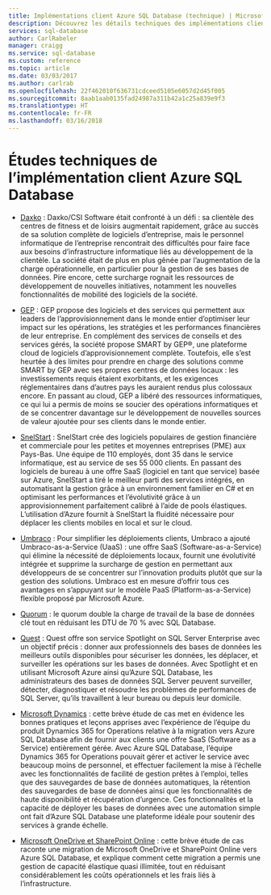 ```yaml
---
title: Implémentations client Azure SQL Database (technique) | Microsoft Docs
description: Découvrez les détails techniques des implémentations client d’Azure SQL Database pour résoudre des problèmes métier.
services: sql-database
author: CarlRabeler
manager: craigg
ms.service: sql-database
ms.custom: reference
ms.topic: article
ms.date: 03/03/2017
ms.author: carlrab
ms.openlocfilehash: 22f462010f636731cdceed5105e6057d2d45f005
ms.sourcegitcommit: 8aab1aab0135fad24987a311b42a1c25a839e9f3
ms.translationtype: HT
ms.contentlocale: fr-FR
ms.lasthandoff: 03/16/2018
---
```

# <a name="azure-sql-database-customer-implementation-technical-studies"></a>Études techniques de l’implémentation client Azure SQL Database

- [Daxko](sql-database-implementation-daxko.md) : Daxko/CSI Software était confronté à un défi : sa clientèle des centres de fitness et de loisirs augmentait rapidement, grâce au succès de sa solution complète de logiciels d’entreprise, mais le personnel informatique de l’entreprise rencontrait des difficultés pour faire face aux besoins d’infrastructure informatique liés au développement de la clientèle. La société était de plus en plus gênée par l’augmentation de la charge opérationnelle, en particulier pour la gestion de ses bases de données. Pire encore, cette surcharge rognait les ressources de développement de nouvelles initiatives, notamment les nouvelles fonctionnalités de mobilité des logiciels de la société.

- [GEP](sql-database-implementation-gep.md) : GEP propose des logiciels et des services qui permettent aux leaders de l’approvisionnement dans le monde entier d’optimiser leur impact sur les opérations, les stratégies et les performances financières de leur entreprise. En complément des services de conseils et des services gérés, la société propose SMART by GEP®, une plateforme cloud de logiciels d’approvisionnement complète. Toutefois, elle s’est heurtée à des limites pour prendre en charge des solutions comme SMART by GEP avec ses propres centres de données locaux : les investissements requis étaient exorbitants, et les exigences réglementaires dans d’autres pays les auraient rendus plus colossaux encore. En passant au cloud, GEP a libéré des ressources informatiques, ce qui lui a permis de moins se soucier des opérations informatiques et de se concentrer davantage sur le développement de nouvelles sources de valeur ajoutée pour ses clients dans le monde entier.

- [SnelStart](sql-database-implementation-snelstart.md) : SnelStart crée des logiciels populaires de gestion financière et commerciale pour les petites et moyennes entreprises (PME) aux Pays-Bas. Une équipe de 110 employés, dont 35 dans le service informatique, est au service de ses 55 000 clients. En passant des logiciels de bureau à une offre SaaS (logiciel en tant que service) basée sur Azure, SnelStart a tiré le meilleur parti des services intégrés, en automatisant la gestion grâce à un environnement familier en C# et en optimisant les performances et l’évolutivité grâce à un approvisionnement parfaitement calibré à l’aide de pools élastiques. L’utilisation d’Azure fournit à SnelStart la fluidité nécessaire pour déplacer les clients mobiles en local et sur le cloud.

- [Umbraco](sql-database-implementation-umbraco.md) : Pour simplifier les déploiements clients, Umbraco a ajouté Umbraco-as-a-Service (UaaS) : une offre SaaS (Software-as-a-Service) qui élimine la nécessité de déploiements locaux, fournit une évolutivité intégrée et supprime la surcharge de gestion en permettant aux développeurs de se concentrer sur l’innovation produits plutôt que sur la gestion des solutions. Umbraco est en mesure d’offrir tous ces avantages en s’appuyant sur le modèle PaaS (Platform-as-a-Service) flexible proposé par Microsoft Azure.

- [Quorum](https://customers.microsoft.com/story/quorum-doubles-key-databases-workload-while-lowering-dtu-with-sql-database) : le quorum double la charge de travail de la base de données clé tout en réduisant les DTU de 70 % avec SQL Database.

- [Quest](https://customers.microsoft.com/story/quest) : Quest offre son service Spotlight on SQL Server Enterprise avec un objectif précis : donner aux professionnels des bases de données les meilleurs outils disponibles pour sécuriser les données, les déplacer, et surveiller les opérations sur les bases de données. Avec Spotlight et en utilisant Microsoft Azure ainsi qu’Azure SQL Database, les administrateurs des bases de données SQL Server peuvent surveiller, détecter, diagnostiquer et résoudre les problèmes de performances de SQL Server, qu’ils travaillent à leur bureau ou depuis leur domicile.

- [Microsoft Dynamics](https://customers.microsoft.com/story/dynamics365operationsproductteam) : cette brève étude de cas met en évidence les bonnes pratiques et leçons apprises avec l’expérience de l’équipe du produit Dynamics 365 for Operations relative à la migration vers Azure SQL Database afin de fournir aux clients une offre SaaS (Software as a Service) entièrement gérée. Avec Azure SQL Database, l’équipe Dynamics 365 for Operations pouvait gérer et activer le service avec beaucoup moins de personnel, et effectuer facilement la mise à l’échelle avec les fonctionnalités de facilité de gestion prêtes à l’emploi, telles que des sauvegardes de base de données automatiques, la rétention des sauvegardes de base de données ainsi que les fonctionnalités de haute disponibilité et récupération d’urgence. Ces fonctionnalités et la capacité de déployer les bases de données avec une automation simple ont fait d’Azure SQL Database une plateforme idéale pour soutenir des services à grande échelle.

- [Microsoft OneDrive et SharePoint Online](https://customers.microsoft.com/story/microsoft-azure-sql-database-dicrete-manufacturing-united-states) : cette brève étude de cas raconte une migration de Microsoft OneDrive et SharePoint Online vers Azure SQL Database, et explique comment cette migration a permis une gestion de capacité élastique quasi illimitée, tout en réduisant considérablement les coûts opérationnels et les frais liés à l’infrastructure.
